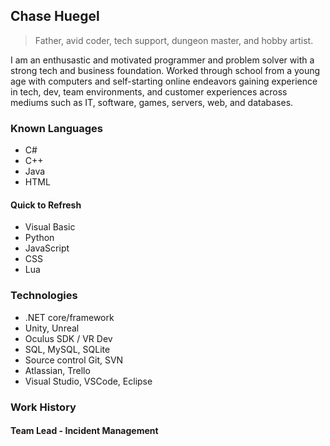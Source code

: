 ## Chase Huegel

> Father, avid coder, tech support, dungeon master, and hobby artist.

I am an enthusastic and motivated programmer and problem solver with a strong tech and business foundation. Worked through school from a young age with computers and self-starting online endeavors gaining experience in tech, dev, team environments, and customer experiences across mediums such as IT, software, games, servers, web, and databases.

### Known Languages

* C#
* C++
* Java
* HTML

#### Quick to Refresh

* Visual Basic
* Python
* JavaScript
* CSS
* Lua

### Technologies

* .NET core/framework
* Unity, Unreal
* Oculus SDK / VR Dev
* SQL, MySQL, SQLite
* Source control Git, SVN
* Atlassian, Trello
* Visual Studio, VSCode, Eclipse

### Work History

#### Team Lead - Incident Management
Diebold Nixdorf 2021 - Current

#### Incident Handler
Diebold Nixdorf 2019-2021

#### IT Specialist
Pat's Pro Paint 2018-2019 (Internship)

##### Search Engine Optimization Manager
You've Been Wrapped LLC 2018 (Seasonal)

###### Server Administrator
Self-employed 2010 - 2015

### Experience

* 10 years of hobyist software engineering experience
* 3 years developing a VR Unity game, partnered with Steamworks and Oculus to launch on the then upcoming Oculus platform
* 1 year Software Engineering, QA, Debugging as co-writer of [RadialMenu](http://radialmenu.weebly.com/) software popular with industry artists
* 5 years administrating, developing, and supporting a game server
* 5 years coordinating and manging a 6 person team moderating a game server
* 4 years customer support experience running an online storefront
* IT support troubleshooting, installing and upgrading hardware and software
* Web design, SEO management
* Leadership experience organizing local community events
* Full Stack Devleopment
* Independent game development

### Education
* Associote of Computer Science GPA: 3.6, Polk State College (Computer Systems & Business Analysis)
* Pursuing Bachelor's of Computer Science
